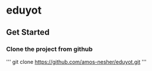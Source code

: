 # eduyot

## Get Started

### Clone the project from github
'''
git clone https://github.com/amos-nesher/eduyot.git
'''
